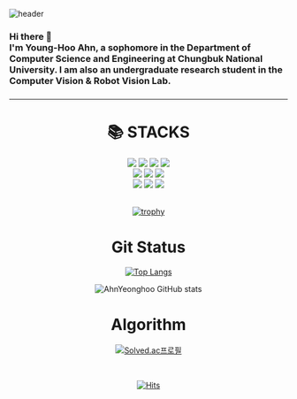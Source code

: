 ![header](https://capsule-render.vercel.app/api?type=cylinder&color=timeGradient&height=300&section=header&text=YeongHoo%20Ahn&fontSize=60&fontColor=d6ace6&rotate=-30&stroke=00FF00&strokeWidth=3&animation=blinking&desc=hello)



### Hi there 👋 </br> I'm Young-Hoo Ahn, a sophomore in the Department of Computer Science and Engineering at Chungbuk National University. I am also an undergraduate research student in the Computer Vision & Robot Vision Lab.





### 

<hr />

<div align=center><h1>📚 STACKS</h1></div>

<div align=center> 
  <img src="https://img.shields.io/badge/C-A8B9CC?style=for-the-badge&logo=C&logoColor=white">
  <img src="https://img.shields.io/badge/C++-00599C?style=for-the-badge&logo=c%2B%2B&logoColor=white">
  <img src="https://img.shields.io/badge/python-3776AB?style=for-the-badge&logo=python&logoColor=white">
  <img src="https://img.shields.io/badge/Kotlin-3776AB?style=for-the-badge&logo=Kotlin&logoColor=">
    
  <br>
  
  <img src="https://img.shields.io/badge/django-092E20?style=for-the-badge&logo=django&logoColor=white">
  <img src="https://img.shields.io/badge/bootstrap-7952B3?style=for-the-badge&logo=bootstrap&logoColor=white">
  <img src="https://img.shields.io/badge/linux-FCC624?style=for-the-badge&logo=linux&logoColor=black"> 
  <br>
  
  <img src="https://img.shields.io/badge/github-181717?style=for-the-badge&logo=github&logoColor=white">
  <img src="https://img.shields.io/badge/git-F05032?style=for-the-badge&logo=git&logoColor=white">
  <img src="https://img.shields.io/badge/gitlab-FC6D26?style=for-the-badge&logo=gitlab&logoColor=white">
  <br>
</div>

<br>


<div align="center">

[![trophy](https://github-profile-trophy.vercel.app/?username=AhnYeonghoo&row=1)](https://github.com/ryo-ma/github-profile-trophy)
  
<div align=center><h1>Git Status</h1></div>

[![Top Langs](https://github-readme-stats.vercel.app/api/top-langs/?username=AhnYeonghoo&langs_count=8&hide=Html,Css,javascript,Cmake,C,shell,k&theme=cobalt)](https://github.com/AhnYeonghoo/github-readme-stats)



    
![AhnYeonghoo GitHub stats](https://github-readme-stats.vercel.app/api?username=AhnYeonghoo&count_private=true&theme=cobalt)
    
<div align=center><h1>Algorithm</h1></div>
  
[![Solved.ac프로필](http://mazassumnida.wtf/api/generate_badge?boj=dksdudgn00)](https://solved.ac/dksdudgn00)

<br>

[![Hits](https://hits.seeyoufarm.com/api/count/incr/badge.svg?url=https%3A%2F%2Fgithub.com%2FAhnYeonghoo&count_bg=%2379C83D&title_bg=%23753434&icon=github.svg&icon_color=%23E7E7E7&title=GitHub&edge_flat=false)](https://hits.seeyoufarm.com)
   
   
</div>




